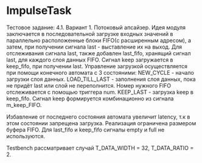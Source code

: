 # ImpulseTask
Тестовое задание: 4.1. Вариант 1. Потоковый апсайзер.
Идея модуля заключается в последовательной загрузке входных значений в параллельно расположенные блоки FIFO(с расширенным адресом), а затем, при получении сигнала last - выставление их на выход. 
Для отслеживания сигнала last, также добавлен last_fifo, хранящий сигнал last, для каждого слоя данных FIFO.
Сигнал keep загружается в keep_fifo, при получении last.
Управление загрузкой осуществляется при помощи конечного автомата с 3 состояними: 
NEW_CYCLE - начало загрузки слоя данных. 
LOAD_TILL_LAST - заполнения слоя данных, пока не придёт last или слой не переполнится. Номер нужного FIFO отслеживается с помощью триггера num. 
KEEP_LAST - загрузка keep в keep_fifo. Сигнал keep формируется комбинационно из сигнала m_keep_FIFO.

Избавление от последнего состояния автомата увеличит latency, т.к в этом состоянии запрещена загрузка. Реализация ограничена размером буфера FIFO.
Для last_fifo и keep_fifo сигналы empty и full не используются.

Testbench рассматривает случай T_DATA_WIDTH = 32, T_DATA_RATIO = 2.
